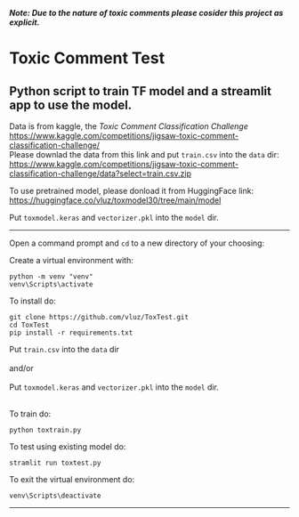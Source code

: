 ***Note: Due to the nature of toxic comments please cosider this project as explicit.***

# Toxic Comment Test
## Python script to train TF model and a streamlit app to use the model.

Data is from kaggle, the *Toxic Comment Classification Challenge*
<br>
https://www.kaggle.com/competitions/jigsaw-toxic-comment-classification-challenge/
<br>
Please downlad the data from this link and put `train.csv` into the `data` dir:
<br>
https://www.kaggle.com/competitions/jigsaw-toxic-comment-classification-challenge/data?select=train.csv.zip

To use pretrained model, please donload it from HuggingFace link:
<br>
https://huggingface.co/vluz/toxmodel30/tree/main/model

Put `toxmodel.keras` and `vectorizer.pkl` into the `model` dir.

<hr>

Open a command prompt and `cd` to a new directory of your choosing:

Create a virtual environment with:
```
python -m venv "venv"
venv\Scripts\activate
```

To install do:
```
git clone https://github.com/vluz/ToxTest.git
cd ToxTest
pip install -r requirements.txt
```
Put `train.csv` into the `data` dir      
<br>and/or<br>     
Put `toxmodel.keras` and `vectorizer.pkl` into the `model` dir.     
<br>

To train do:<br>
```
python toxtrain.py
``` 

To test using existing model do:
```
stramlit run toxtest.py
```

To exit the virtual environment do:
```
venv\Scripts\deactivate
```

<hr>
